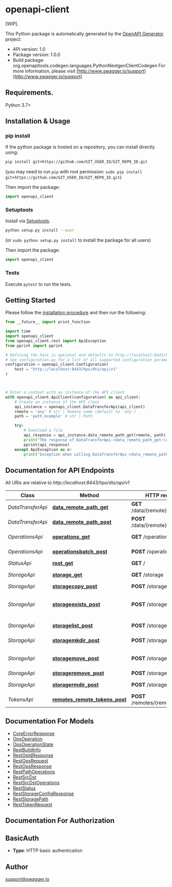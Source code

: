# openapi-client
[WIP].

This Python package is automatically generated by the [OpenAPI Generator](https://openapi-generator.tech) project:

- API version: 1.0
- Package version: 1.0.0
- Build package: org.openapitools.codegen.languages.PythonNextgenClientCodegen
For more information, please visit [http://www.swagger.io/support](http://www.swagger.io/support)

## Requirements.

Python 3.7+

## Installation & Usage
### pip install

If the python package is hosted on a repository, you can install directly using:

```sh
pip install git+https://github.com/GIT_USER_ID/GIT_REPO_ID.git
```
(you may need to run `pip` with root permission: `sudo pip install git+https://github.com/GIT_USER_ID/GIT_REPO_ID.git`)

Then import the package:
```python
import openapi_client
```

### Setuptools

Install via [Setuptools](http://pypi.python.org/pypi/setuptools).

```sh
python setup.py install --user
```
(or `sudo python setup.py install` to install the package for all users)

Then import the package:
```python
import openapi_client
```

### Tests

Execute `pytest` to run the tests.

## Getting Started

Please follow the [installation procedure](#installation--usage) and then run the following:

```python
from __future__ import print_function

import time
import openapi_client
from openapi_client.rest import ApiException
from pprint import pprint

# Defining the host is optional and defaults to http://localhost:8443/hps/dts/api/v1
# See configuration.py for a list of all supported configuration parameters.
configuration = openapi_client.Configuration(
    host = "http://localhost:8443/hps/dts/api/v1"
)



# Enter a context with an instance of the API client
with openapi_client.ApiClient(configuration) as api_client:
    # Create an instance of the API class
    api_instance = openapi_client.DataTransferApi(api_client)
    remote = 'any' # str | Remote name (default to 'any')
    path = 'path_example' # str | Path

    try:
        # Download a file
        api_response = api_instance.data_remote_path_get(remote, path)
        print("The response of DataTransferApi->data_remote_path_get:\n")
        pprint(api_response)
    except ApiException as e:
        print("Exception when calling DataTransferApi->data_remote_path_get: %s\n" % e)

```

## Documentation for API Endpoints

All URIs are relative to *http://localhost:8443/hps/dts/api/v1*

Class | Method | HTTP request | Description
------------ | ------------- | ------------- | -------------
*DataTransferApi* | [**data_remote_path_get**](docs\DataTransferApi.md#data_remote_path_get) | **GET** /data/{remote}/{path} | Download a file
*DataTransferApi* | [**data_remote_path_post**](docs\DataTransferApi.md#data_remote_path_post) | **POST** /data/{remote}/{path} | Upload a file
*OperationsApi* | [**operations_get**](docs\OperationsApi.md#operations_get) | **GET** /operations | Get operations
*OperationsApi* | [**operationsbatch_post**](docs\OperationsApi.md#operationsbatch_post) | **POST** /operations:batch | Get operations
*StatusApi* | [**root_get**](docs\StatusApi.md#root_get) | **GET** / | Get status
*StorageApi* | [**storage_get**](docs\StorageApi.md#storage_get) | **GET** /storage | Get storage configuration
*StorageApi* | [**storagecopy_post**](docs\StorageApi.md#storagecopy_post) | **POST** /storage:copy | Copy data
*StorageApi* | [**storageexists_post**](docs\StorageApi.md#storageexists_post) | **POST** /storage:exists | Check existence of files and directories
*StorageApi* | [**storagelist_post**](docs\StorageApi.md#storagelist_post) | **POST** /storage:list | List a directory
*StorageApi* | [**storagemkdir_post**](docs\StorageApi.md#storagemkdir_post) | **POST** /storage:mkdir | Create a directory
*StorageApi* | [**storagemove_post**](docs\StorageApi.md#storagemove_post) | **POST** /storage:move | Move files and directories
*StorageApi* | [**storageremove_post**](docs\StorageApi.md#storageremove_post) | **POST** /storage:remove | Remove files
*StorageApi* | [**storagermdir_post**](docs\StorageApi.md#storagermdir_post) | **POST** /storage:rmdir | Remove a directory
*TokensApi* | [**remotes_remote_tokens_post**](docs\TokensApi.md#remotes_remote_tokens_post) | **POST** /remotes/{remote}/tokens | Create Tokens


## Documentation For Models

 - [CoreErrorResponse](docs\CoreErrorResponse.md)
 - [OpsOperation](docs\OpsOperation.md)
 - [OpsOperationState](docs\OpsOperationState.md)
 - [RestBuildInfo](docs\RestBuildInfo.md)
 - [RestOpIdResponse](docs\RestOpIdResponse.md)
 - [RestOpsRequest](docs\RestOpsRequest.md)
 - [RestOpsResponse](docs\RestOpsResponse.md)
 - [RestPathOperations](docs\RestPathOperations.md)
 - [RestSrcDst](docs\RestSrcDst.md)
 - [RestSrcDstOperations](docs\RestSrcDstOperations.md)
 - [RestStatus](docs\RestStatus.md)
 - [RestStorageConfigResponse](docs\RestStorageConfigResponse.md)
 - [RestStoragePath](docs\RestStoragePath.md)
 - [RestTokenRequest](docs\RestTokenRequest.md)


## Documentation For Authorization


## BasicAuth

- **Type**: HTTP basic authentication


## Author

support@swagger.io


